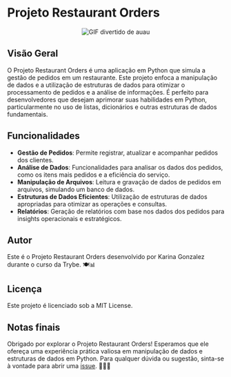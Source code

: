 # Projeto Restaurant Orders
<p align="center">
  <img src="https://media.tenor.com/9X-I0mcc_OgAAAAC/dog-funny.gif" alt="GIF divertido de auau"/>
</p>

## Visão Geral
O Projeto Restaurant Orders é uma aplicação em Python que simula a gestão de pedidos em um restaurante. Este projeto enfoca a manipulação de dados e a utilização de estruturas de dados para otimizar o processamento de pedidos e a análise de informações. É perfeito para desenvolvedores que desejam aprimorar suas habilidades em Python, particularmente no uso de listas, dicionários e outras estruturas de dados fundamentais.

## Funcionalidades
- **Gestão de Pedidos**: Permite registrar, atualizar e acompanhar pedidos dos clientes.
- **Análise de Dados**: Funcionalidades para analisar os dados dos pedidos, como os itens mais pedidos e a eficiência do serviço.
- **Manipulação de Arquivos**: Leitura e gravação de dados de pedidos em arquivos, simulando um banco de dados.
- **Estruturas de Dados Eficientes**: Utilização de estruturas de dados apropriadas para otimizar as operações e consultas.
- **Relatórios**: Geração de relatórios com base nos dados dos pedidos para insights operacionais e estratégicos.

## Autor
Este é o Projeto Restaurant Orders desenvolvido por Karina Gonzalez durante o curso da Trybe. 🍽️📊

## Licença
Este projeto é licenciado sob a MIT License.

## Notas finais
Obrigado por explorar o Projeto Restaurant Orders! Esperamos que ele ofereça uma experiência prática valiosa em manipulação de dados e estruturas de dados em Python. Para qualquer dúvida ou sugestão, sinta-se à vontade para abrir uma [issue](https://github.com/KarinaGonzalez99/Projeto-Restaurant-Orders/issues). 📝👩‍💻

